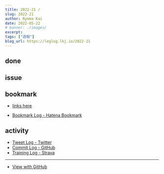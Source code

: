 ```yaml
---
title: 2022-21 / 
slug: 2022-21
author: Ryoma Kai
date: 2022-05-22
# banner: ./images/
excerpt: 
tags: ["週報"]
blog_url: https://leglog.lkj.io/2022-21
---
```


<!--greeting here-->

## done

### 

## issue

### 

## bookmark

- [links here]()


- [Bookmark Log - Hatena Bookmark](https://b.hatena.ne.jp/Ryo_K/bookmark)

## activity

<Tweet tweetLink="" />
<Instagram instagramId="" />
<YouTube youTubeId="" />

- [Tweet Log - Twitter](https://twitter.com/search?q=(from%3Alegnoh)%20until%3A2022-05-22%20since%3A2022-05-16%20-filter%3Areplies&src=typed_query)
- [Commit Log - GitHub](https://github.com/legnoh?tab=overview&from=2022-05-16&to=2022-05-22)
- [Training Log - Strava](https://www.strava.com/athletes/47349424/training/log)

----

- [View with GitHub](https://github.com/legnoh/leglog/blob/master/content/posts/202x/2022/21/index.md)
